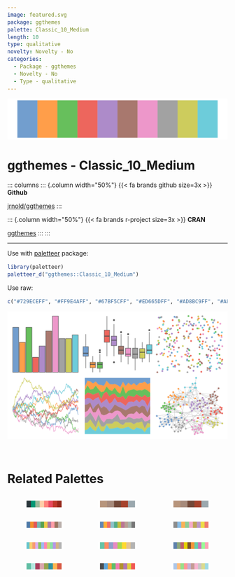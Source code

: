 ```yaml
---
image: featured.svg
package: ggthemes
palette: Classic_10_Medium
length: 10
type: qualitative
novelty: Novelty - No
categories:
  - Package - ggthemes
  - Novelty - No
  - Type - qualitative
---
```


![](featured.svg)

# ggthemes - Classic_10_Medium 

::: columns
::: {.column width="50%"}
{{< fa brands github size=3x >}}
**Github**

[jrnold/ggthemes](https://github.com/jrnold/ggthemes)
:::

::: {.column width="50%"}
{{< fa brands r-project size=3x >}}
**CRAN**

[ggthemes](https://CRAN.R-project.org/package=ggthemes)
:::
:::

<hr> 

Use with [paletteer](https://emilhvitfeldt.github.io/paletteer/) package:

```r
library(paletteer)
paletteer_d("ggthemes::Classic_10_Medium")
```

Use raw:

```r
c("#729ECEFF", "#FF9E4AFF", "#67BF5CFF", "#ED665DFF", "#AD8BC9FF", "#A8786EFF", "#ED97CAFF", "#A2A2A2FF", "#CDCC5DFF", "#6DCCDAFF")
``` 

![](examples.png) 

<br>

# Related Palettes

<div class="list" style="display: grid; grid-template-columns: auto auto auto;"> <figure class="figure">
<a href="../../awtools/a_palette/"> <img src="../../awtools/a_palette/featured.svg" style="width: 100%;" class="figure-img"></a>
</figure> <figure class="figure">
<a href="../../ButterflyColors/hamadryas_feronia/"> <img src="../../ButterflyColors/hamadryas_feronia/featured.svg" style="width: 100%;" class="figure-img"></a>
</figure> <figure class="figure">
<a href="../../ButterflyColors/hamadryas_feronia/"> <img src="../../ButterflyColors/hamadryas_feronia/featured.svg" style="width: 100%;" class="figure-img"></a>
</figure> <figure class="figure">
<a href="../../ggthemes/Tableau_10/"> <img src="../../ggthemes/Tableau_10/featured.svg" style="width: 100%;" class="figure-img"></a>
</figure> <figure class="figure">
<a href="../../ggthemes/Superfishel_Stone/"> <img src="../../ggthemes/Superfishel_Stone/featured.svg" style="width: 100%;" class="figure-img"></a>
</figure> <figure class="figure">
<a href="../../ggthemes/few_Light/"> <img src="../../ggthemes/few_Light/featured.svg" style="width: 100%;" class="figure-img"></a>
</figure> <figure class="figure">
<a href="../../rcartocolor/Pastel/"> <img src="../../rcartocolor/Pastel/featured.svg" style="width: 100%;" class="figure-img"></a>
</figure> <figure class="figure">
<a href="../../RColorBrewer/Set2/"> <img src="../../RColorBrewer/Set2/featured.svg" style="width: 100%;" class="figure-img"></a>
</figure> <figure class="figure">
<a href="../../basetheme/brutal/"> <img src="../../basetheme/brutal/featured.svg" style="width: 100%;" class="figure-img"></a>
</figure> <figure class="figure">
<a href="../../MoMAColors/Lupi/"> <img src="../../MoMAColors/Lupi/featured.svg" style="width: 100%;" class="figure-img"></a>
</figure> <figure class="figure">
<a href="../../ggthemes/few_Medium/"> <img src="../../ggthemes/few_Medium/featured.svg" style="width: 100%;" class="figure-img"></a>
</figure> <figure class="figure">
<a href="../../ggthemes/Classic_10_Light/"> <img src="../../ggthemes/Classic_10_Light/featured.svg" style="width: 100%;" class="figure-img"></a>
</figure> 
</div>

